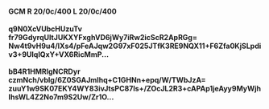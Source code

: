 #### GCM R 20/0c/400 L 20/0c/400
**q9N0XcVUbcHUzuTv**<br/>**fr79GdyrqUItJUKXYFxghVD6jWy7iRw2icScR2ApRGg=**<br/>**Nw4t9vH9u4/lXs4/pFeAJqw2G97xF025JTfK3RE9NQX11+F6Zfa0KjSLpdiv3+9UlqIQxY+VX6RicMmP...**<br/><br/>
**bB4R1HMRlgNCRDyr**<br/>**czmNch/vblg/6Z0SGAJmIhq+C1GHNn+epq/W/TWbJzA=**<br/>**zuuY1w9SK07EKY4WY83ivJtsPC87ls+/ZOcJL2R3+cAPAp1jeAyy9MyWjhIhsWL4Z2No7m9S2Uw/Zr1O...**